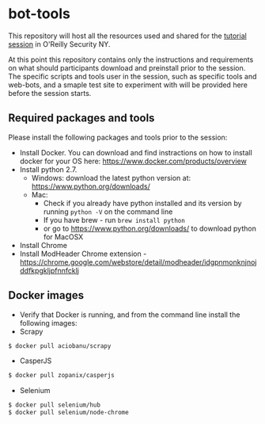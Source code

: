 # bot-tools

This repository will host all the resources used and shared for the [tutorial session](http://conferences.oreilly.com/security/network-data-security-ny/public/schedule/detail/52989) in O'Reilly Security NY.

At this point this repository contains only the instructions and requirements on what should participants download and preinstall prior to the session. 
The specific scripts and tools user in the session, such as specific tools and web-bots, and a smaple test site to experiment with will be provided here before the session starts.

## Required packages and tools
Please install the following packages and tools prior to the session:
* Install Docker. You can download and find instractions on how to install docker for your OS here: https://www.docker.com/products/overview
* Install python 2.7.
  * Windows: download the latest python version at: https://www.python.org/downloads/
  * Mac: 
    * Check if you already have python installed and its version by running `python -V` on the command line
    * If you have brew - run `brew install python`
    * or go to https://www.python.org/downloads/ to download python for MacOSX
* Install Chrome
* Install ModHeader Chrome extension - https://chrome.google.com/webstore/detail/modheader/idgpnmonknjnojddfkpgkljpfnnfcklj

## Docker images
* Verify that Docker is running, and from the command line install the following images:
* Scrapy
```bash
$ docker pull aciobanu/scrapy
```
* CasperJS 
```bash
$ docker pull zopanix/casperjs
```
* Selenium
```bash
$ docker pull selenium/hub
$ docker pull selenium/node-chrome
```
